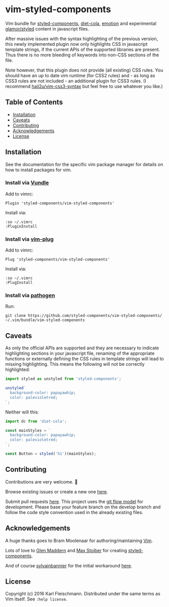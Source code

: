 # vim-styled-components

Vim bundle for [styled-components](https://styled-components.com), [diet-cola](https://github.com/jxnblk/diet-cola), [emotion](https://github.com/emotion-js/emotion) and experimental [glamor/styled](https://github.com/threepointone/glamor/blob/master/docs/styled.md) content in javascript files.

After massive issues with the syntax highlighting of the previous version, this newly implemented plugin now only highlights CSS in javascript template strings, if the current APIs of the supported libraries are present. Thus there is no more bleeding of keywords into non-CSS sections of the file.

Note however, that this plugin does not provide (all existing) CSS rules. You should have an up to date vim runtime (for CSS2 rules) and - as long as CSS3 rules are not included - an additional plugin for CSS3 rules. (I recommend [hail2u/vim-css3-syntax](https://github.com/hail2u/vim-css3-syntax) but feel free to use whatever you like.)

## Table of Contents

- [Installation](#installation)
- [Caveats](#caveats)
- [Contributing](#contributing)
- [Acknowledgements](#acknowledgements)
- [License](#license)

## Installation

See the documentation for the specific vim package manager for details on how to install packages for vim.

### Install via [Vundle](https://github.com/VundleVim/Vundle.Vim)

Add to vimrc:

    Plugin 'styled-components/vim-styled-components'

Install via:

    :so ~/.vimrc
    :PluginInstall

### Install via [vim-plug](https://github.com/junegunn/vim-plug)

Add to vimrc:

    Plug 'styled-components/vim-styled-components'

Install via:

    :so ~/.vimrc
    :PlugInstall

### Install via [pathogen](https://github.com/tpope/vim-pathogen)

Run:

    git clone https://github.com/styled-components/vim-styled-components/ ~/.vim/bundle/vim-styled-components

## Caveats

As only the official APIs are supported and they are necessary to indicate highlighting sections in your javascript file, renaming of the appropriate functions or externally defining the CSS rules in template strings will lead to missing highlighting. This means the following will not be correctly highlighted:

```javascript
import styled as unstyled from 'styled-components';

unstyled`
  background-color: papayawhip;
  color: palevioletred;
`;
```

Neither will this:

```javascript
import dc from 'diet-cola';

const mainStyles = `
  background-color: papayawhip;
  color: palevioletred;
`;

const Button = styled('h1')(mainStyles);
```

## Contributing

Contributions are very welcome. 🙇

Browse existing issues or create a new one [here](https://github.com/styled-components/vim-styled-components/issues).

Submit pull requests [here](https://github.com/styled-components/vim-styled-components/pulls). This project uses the [git flow model](http://nvie.com/posts/a-successful-git-branching-model/) for development. Please base your feature branch on the develop branch and follow the code style convention used in the already existing files.

## Acknowledgements

A huge thanks goes to Bram Moolenaar for authoring/maintaining [Vim](http://www.vim.org/).

Lots of love to [Glen Maddern](https://twitter.com/glenmaddern) and [Max Stoiber](https://twitter.com/mxstbr) for creating [styled-components](https://styled-components.com).

And of course [sylvainbannier](https://github.com/sylvainbannier) for the initial workaround [here](https://github.com/styled-components/styled-components/issues/257#issue-191586611).

## License

Copyright (c) 2016 Karl Fleischmann.
Distributed under the same terms as Vim itself. See `:help license`.
